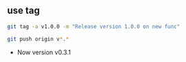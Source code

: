 ## use tag 

```sh
git tag -a v1.0.0 -m "Release version 1.0.0 on new func"
```

```sh
git push origin v*.*
```


- Now version v0.3.1


